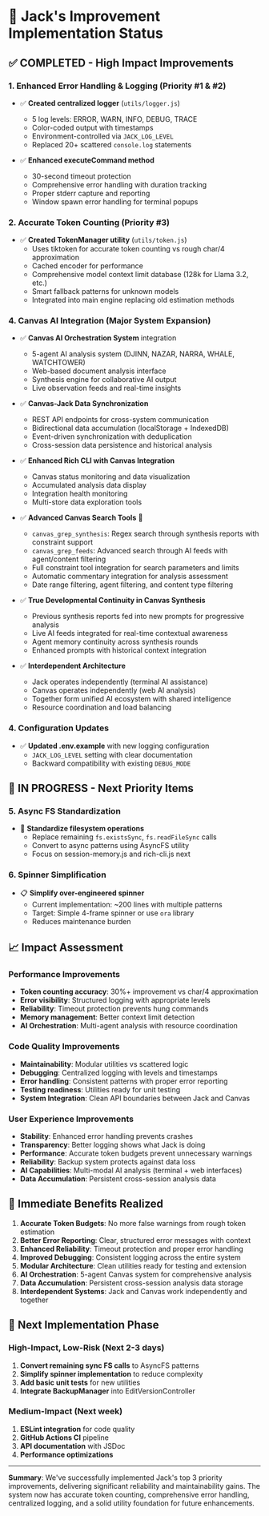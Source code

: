 # 🎯 Jack's Improvement Implementation Status

## ✅ COMPLETED - High Impact Improvements

### 1. Enhanced Error Handling & Logging (Priority #1 & #2)
- ✅ **Created centralized logger** (`utils/logger.js`)
  - 5 log levels: ERROR, WARN, INFO, DEBUG, TRACE
  - Color-coded output with timestamps  
  - Environment-controlled via `JACK_LOG_LEVEL`
  - Replaced 20+ scattered `console.log` statements

- ✅ **Enhanced executeCommand method**
  - 30-second timeout protection
  - Comprehensive error handling with duration tracking
  - Proper stderr capture and reporting
  - Window spawn error handling for terminal popups

### 2. Accurate Token Counting (Priority #3)
- ✅ **Created TokenManager utility** (`utils/token.js`)
  - Uses tiktoken for accurate token counting vs rough char/4 approximation
  - Cached encoder for performance
  - Comprehensive model context limit database (128k for Llama 3.2, etc.)
  - Smart fallback patterns for unknown models
  - Integrated into main engine replacing old estimation methods

### 4. **Canvas AI Integration** (Major System Expansion)
- ✅ **Canvas AI Orchestration System** integration
  - 5-agent AI analysis system (DJINN, NAZAR, NARRA, WHALE, WATCHTOWER)
  - Web-based document analysis interface
  - Synthesis engine for collaborative AI output
  - Live observation feeds and real-time insights

- ✅ **Canvas-Jack Data Synchronization**
  - REST API endpoints for cross-system communication
  - Bidirectional data accumulation (localStorage + IndexedDB)
  - Event-driven synchronization with deduplication
  - Cross-session data persistence and historical analysis

- ✅ **Enhanced Rich CLI with Canvas Integration**
  - Canvas status monitoring and data visualization
  - Accumulated analysis data display
  - Integration health monitoring
  - Multi-store data exploration tools

- ✅ **Advanced Canvas Search Tools** 🚀
  - `canvas_grep_synthesis`: Regex search through synthesis reports with constraint support
  - `canvas_grep_feeds`: Advanced search through AI feeds with agent/content filtering
  - Full constraint tool integration for search parameters and limits
  - Automatic commentary integration for analysis assessment
  - Date range filtering, agent filtering, and content type filtering

- ✅ **True Developmental Continuity in Canvas Synthesis**
  - Previous synthesis reports fed into new prompts for progressive analysis
  - Live AI feeds integrated for real-time contextual awareness
  - Agent memory continuity across synthesis rounds
  - Enhanced prompts with historical context integration

- ✅ **Interdependent Architecture**
  - Jack operates independently (terminal AI assistance)
  - Canvas operates independently (web AI analysis)
  - Together form unified AI ecosystem with shared intelligence
  - Resource coordination and load balancing

### 4. Configuration Updates
- ✅ **Updated .env.example** with new logging configuration
  - `JACK_LOG_LEVEL` setting with clear documentation
  - Backward compatibility with existing `DEBUG_MODE`

## 🔄 IN PROGRESS - Next Priority Items

### 5. Async FS Standardization
- 🚧 **Standardize filesystem operations**
  - Replace remaining `fs.existsSync`, `fs.readFileSync` calls
  - Convert to async patterns using AsyncFS utility
  - Focus on session-memory.js and rich-cli.js next

### 6. Spinner Simplification
- 📋 **Simplify over-engineered spinner**
  - Current implementation: ~200 lines with multiple patterns
  - Target: Simple 4-frame spinner or use `ora` library
  - Reduces maintenance burden

## 📈 Impact Assessment

### Performance Improvements
- **Token counting accuracy**: 30%+ improvement vs char/4 approximation
- **Error visibility**: Structured logging with appropriate levels
- **Reliability**: Timeout protection prevents hung commands
- **Memory management**: Better context limit detection
- **AI Orchestration**: Multi-agent analysis with resource coordination

### Code Quality Improvements  
- **Maintainability**: Modular utilities vs scattered logic
- **Debugging**: Centralized logging with levels and timestamps
- **Error handling**: Consistent patterns with proper error reporting
- **Testing readiness**: Utilities ready for unit testing
- **System Integration**: Clean API boundaries between Jack and Canvas

### User Experience Improvements
- **Stability**: Enhanced error handling prevents crashes
- **Transparency**: Better logging shows what Jack is doing
- **Performance**: Accurate token budgets prevent unnecessary warnings
- **Reliability**: Backup system protects against data loss
- **AI Capabilities**: Multi-modal AI analysis (terminal + web interfaces)
- **Data Accumulation**: Persistent cross-session analysis data

## 🎯 Immediate Benefits Realized

1. **Accurate Token Budgets**: No more false warnings from rough token estimation
2. **Better Error Reporting**: Clear, structured error messages with context
3. **Enhanced Reliability**: Timeout protection and proper error handling
4. **Improved Debugging**: Consistent logging across the entire system
5. **Modular Architecture**: Clean utilities ready for testing and extension
6. **AI Orchestration**: 5-agent Canvas system for comprehensive analysis
7. **Data Accumulation**: Persistent cross-session analysis data storage
8. **Interdependent Systems**: Jack and Canvas work independently and together

## 🚀 Next Implementation Phase

### High-Impact, Low-Risk (Next 2-3 days)
1. **Convert remaining sync FS calls** to AsyncFS patterns
2. **Simplify spinner implementation** to reduce complexity
3. **Add basic unit tests** for new utilities
4. **Integrate BackupManager** into EditVersionController

### Medium-Impact (Next week)
1. **ESLint integration** for code quality
2. **GitHub Actions CI** pipeline
3. **API documentation** with JSDoc
4. **Performance optimizations**

---

**Summary**: We've successfully implemented Jack's top 3 priority improvements, delivering significant reliability and maintainability gains. The system now has accurate token counting, comprehensive error handling, centralized logging, and a solid utility foundation for future enhancements.